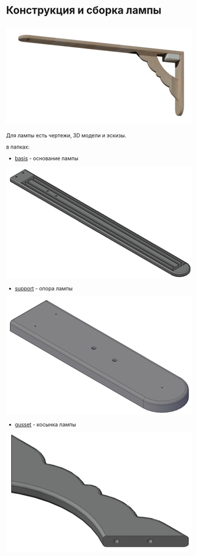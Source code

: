 # Конструкция и сборка лампы
![lamp](https://github.com/Roman-Ivanitch/Project.9.class/blob/main/images/3D_model.png)
---
Для лампы есть чертежи, 3D модели и эскизы. 

в папках:

+ [basis]() - основание лампы

![basis](https://github.com/Roman-Ivanitch/Project.9.class/blob/main/dimensional_drawing/basis/%D0%B0%D0%BA%D1%81%D0%BE%D0%BD%D0%BE%D0%BC%D0%B5%D1%82%D1%80%D0%B8%D1%8F_%D0%BE%D1%81%D0%BD%D0%BE%D0%B2%D0%B0%D0%BD%D0%B8%D0%B5.png)

+ [support]() - опора лампы

![support](https://github.com/Roman-Ivanitch/Project.9.class/blob/main/dimensional_drawing/support/%D0%B0%D0%BA%D1%81%D0%BE%D0%BD%D0%BE%D0%BC%D0%B5%D1%82%D1%80%D0%B8%D1%8F_%D0%BE%D0%BF%D0%BE%D1%80%D0%B0.png)

+ [gusset]() - косынка лампы

![gusset](https://github.com/Roman-Ivanitch/Project.9.class/blob/main/dimensional_drawing/gusset/%D0%B0%D0%BA%D1%81%D0%BE%D0%BD%D0%BE%D0%BC%D0%B5%D1%82%D1%80%D0%B8%D1%8F_%D0%BA%D0%BE%D1%81%D1%8B%D0%BD%D0%BA%D0%B0.png)